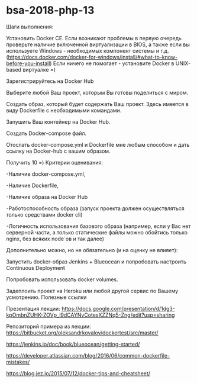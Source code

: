 # bsa-2018-php-13

Шаги выполнения:

Установить Docker CE. Если возникают проблемы в первую очередь проверьте наличие включенной виртуализации в BIOS, а также если вы используете Windows - необходимых компонент системы и т.д. (https://docs.docker.com/docker-for-windows/install/#what-to-know-before-you-install) Если ничего не помогает - установите Docker в UNIX-based виртуалке =)

Зарегистрируйтесь на Docker Hub

Выберите любой Ваш проект, которым Вы готовы поделиться с миром.

Создать образ, который будет содержать Ваш проект. Здесь имеется в виду Dockerfile с необходимыми командами.

Запушить Ваш контейнер на Docker Hub.

Создать Docker-compose файл.

Отослать docker-compose.yml и Dockerfile мне любым способом и дать ссылку на Docker-hub с вашим образом.

Получить 10 =)
Критерии оценивания:

-Наличие docker-compose.yml,

-Наличие Dockerfile,

-Наличие образа на Docker Hub

-Работоспособность образа (запуск проекта должен осуществляться только средствами docker cli)

-Логичность использования базового образа (например, если у Вас нет серверной части, а только статические файлы можно обойтись только nginx, без всяких node`ов и так далее)

Дополнительно можно, но не обязательно (и на оценку не влияет):

Запустить docker-образ Jenkins + Blueocean и попробовать настроить Continuous Deployment

Попробовать использовать docker volumes.

Задеплоить проект на Heroku или любой другой сервис по Вашему усмотрению.
Полезные ссылки

Презентация лекции: https://docs.google.com/presentation/d/1dg3-kpOmbnZUHK-ZOVp_l9dCAYNvCotesXZZNq5-Zng/edit?usp=sharing

Репозиторий примера из лекции: https://bitbucket.org/oleksandrkovalov/dockertest/src/master/

https://jenkins.io/doc/book/blueocean/getting-started/

https://developer.atlassian.com/blog/2016/06/common-dockerfile-mistakes/

https://blog.jez.io/2015/07/12/docker-tips-and-cheatsheet/
